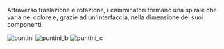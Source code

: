 Attraverso traslazione e rotazione, i camminatori formano una spirale che varia nel colore e, grazie ad un'interfaccia, nella dimensione dei suoi componenti. 

![puntini](https://user-images.githubusercontent.com/79698172/122666797-5f16b780-d1a7-11eb-8c89-a90f74a28209.png)
![puntini_b](https://user-images.githubusercontent.com/79698172/122666799-60e07b00-d1a7-11eb-8721-ea48f0663953.png)
![puntini_c](https://user-images.githubusercontent.com/79698172/122666802-64740200-d1a7-11eb-8573-f007ec9c6eb0.png)
